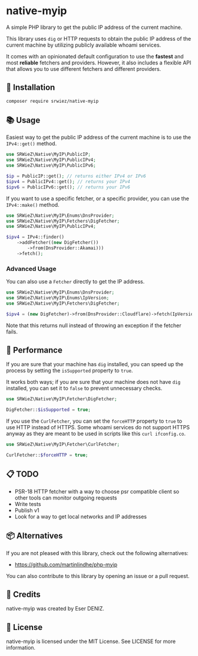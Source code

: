 # native-myip

[//]: # ([![Latest Stable Version]&#40;http://poser.pugx.org/srwiez/native-myip/v&#41;]&#40;https://packagist.org/packages/srwiez/native-myip&#41; [![Total Downloads]&#40;http://poser.pugx.org/srwiez/native-myip/downloads&#41;]&#40;https://packagist.org/packages/srwiez/native-myip&#41; [![Latest Unstable Version]&#40;http://poser.pugx.org/srwiez/native-myip/v/unstable&#41;]&#40;https://packagist.org/packages/srwiez/native-myip&#41; [![License]&#40;http://poser.pugx.org/srwiez/native-myip/license&#41;]&#40;https://packagist.org/packages/srwiez/native-myip&#41; [![PHP Version Require]&#40;http://poser.pugx.org/srwiez/native-myip/require/php&#41;]&#40;https://packagist.org/packages/srwiez/native-myip&#41;)

[//]: # (![GitHub Workflow Status &#40;with event&#41;]&#40;https://img.shields.io/github/actions/workflow/status/srwiez/native-myip/test.yml?label=Tests&#41;)
A simple PHP library to get the public IP address of the current machine.

This library uses `dig` or HTTP requests to obtain the public IP address of the current machine by utilizing publicly available whoami services.

It comes with an opinionated default configuration to use the **fastest** and most **reliable** fetchers and providers. However, it also includes a flexible API that allows you to use different fetchers and different providers.

## 🚀 Installation

```bash
composer require srwiez/native-myip
```

## 📚 Usage

Easiest way to get the public IP address of the current machine is to use the `IPv4::get()` method.

```php
use SRWieZ\Native\MyIP\PublicIP;
use SRWieZ\Native\MyIP\PublicIPv4;
use SRWieZ\Native\MyIP\PublicIPv6;

$ip = PublicIP::get(); // returns either IPv4 or IPv6
$ipv4 = PublicIPv4::get(); // returns your IPv4
$ipv6 = PublicIPv6::get(); // returns your IPv6
```

[//]: # (Talk about the default configuration)

If you want to use a specific fetcher, or a specific provider, you can use the `IPv4::make()` method.

```php
use SRWieZ\Native\MyIP\Enums\DnsProvider;
use SRWieZ\Native\MyIP\Fetchers\DigFetcher;
use SRWieZ\Native\MyIP\PublicIPv4;

$ipv4 = IPv4::finder()
    ->addFetcher((new DigFetcher())
        ->from(DnsProvider::Akamai)))
    ->fetch();
```

### Advanced Usage

You can also use a `Fetcher` directly to get the IP address.

```php
use SRWieZ\Native\MyIP\Enums\DnsProvider;
use SRWieZ\Native\MyIP\Enums\IpVersion;
use SRWieZ\Native\MyIP\Fetchers\DigFetcher;

$ipv4 = (new DigFetcher)->from(DnsProvider::Cloudflare)->fetch(IpVersion::v4);
```

Note that this returns null instead of throwing an exception if the fetcher fails.

## 🏃 Performance

If you are sure that your machine has `dig` installed, you can speed up the process by setting the `isSupported`
property to `true`.

It works both ways; if you are sure that your machine does not have `dig` installed, you can set it to `false` to
prevent unnecessary checks.

```php
use SRWieZ\Native\MyIP\Fetcher\DigFetcher;

DigFetcher::$isSupported = true;
```

If you use the `CurlFetcher`, you can set the `forceHTTP` property to `true` to use HTTP instead of HTTPS.
Some whoami services do not support HTTPS anyway as they are meant to be used in scripts like this `curl ifconfig.co`.

```php
use SRWieZ\Native\MyIP\Fetcher\CurlFetcher;

CurlFetcher::$forceHTTP = true;
```

## 📋 TODO

- PSR-18 HTTP fetcher with a way to choose psr compatible client so other tools can monitor outgoing requests
- Write tests
- Publish v1
- Look for a way to get local networks and IP addresses

## 📦 Alternatives

If you are not pleased with this library, check out the following alternatives:

- https://github.com/martinlindhe/php-myip

You can also contribute to this library by opening an issue or a pull request.

## 👥 Credits

native-myip was created by Eser DENIZ.

## 📝 License

native-myip is licensed under the MIT License. See LICENSE for more information.
